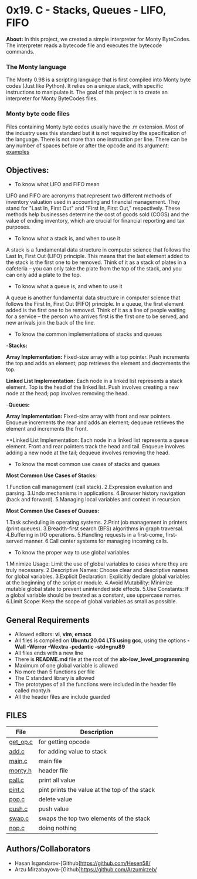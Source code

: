 # 0x19. C - Stacks, Queues - LIFO, FIFO
**About:** In this project, we created a simple interpreter for Monty ByteCodes. The interpreter reads a bytecode file and executes the bytecode commands.
### The Monty language
The Monty 0.98 is a scripting language that is first compiled into Monty byte codes (Just like Python). It relies on a unique stack, with specific instructions to manipulate it. The goal of this project is to create an interpreter for Monty ByteCodes files.
### Monty byte code files
Files containing Monty byte codes usually have the .m extension. Most of the industry uses this standard but it is not required by the specification of the language. There is not more than one instruction per line. There can be any number of spaces before or after the opcode and its argument: [examples](#Examples)

## Objectives:
* To know what LIFO and FIFO mean

LIFO and FIFO are acronyms that represent two different methods of inventory valuation used in accounting and financial management. They stand for "Last In, First Out" and "First In, First Out," respectively. These methods help businesses determine the cost of goods sold (COGS) and the value of ending inventory, which are crucial for financial reporting and tax purposes.

* To know what a stack is, and when to use it

A stack is a fundamental data structure in computer science that follows the Last In, First Out (LIFO) principle. This means that the last element added to the stack is the first one to be removed. Think of it as a stack of plates in a cafeteria – you can only take the plate from the top of the stack, and you can only add a plate to the top.

* To know what a queue is, and when to use it

A queue is another fundamental data structure in computer science that follows the First In, First Out (FIFO) principle. In a queue, the first element added is the first one to be removed. Think of it as a line of people waiting for a service – the person who arrives first is the first one to be served, and new arrivals join the back of the line.

* To know the common implementations of stacks and queues

-**Stacks:**

**Array Implementation:**
Fixed-size array with a top pointer.
Push increments the top and adds an element; pop retrieves the element and decrements the top.

**Linked List Implementation:**
Each node in a linked list represents a stack element.
Top is the head of the linked list.
Push involves creating a new node at the head; pop involves removing the head.

-**Queues:**

**Array Implementation:**
Fixed-size array with front and rear pointers.
Enqueue increments the rear and adds an element; dequeue retrieves the element and increments the front.

**Linked List Implementation:
Each node in a linked list represents a queue element.
Front and rear pointers track the head and tail.
Enqueue involves adding a new node at the tail; dequeue involves removing the head.

* To know the most common use cases of stacks and queues

**Most Common Use Cases of Stacks:**

1.Function call management (call stack).
2.Expression evaluation and parsing.
3.Undo mechanisms in applications.
4.Browser history navigation (back and forward).
5.Managing local variables and context in recursion.

**Most Common Use Cases of Queues:**

1.Task scheduling in operating systems.
2.Print job management in printers (print queues).
3.Breadth-first search (BFS) algorithms in graph traversal.
4.Buffering in I/O operations.
5.Handling requests in a first-come, first-served manner.
6.Call center systems for managing incoming calls.

* To know the proper way to use global variables

1.Minimize Usage:
Limit the use of global variables to cases where they are truly necessary.
2.Descriptive Names:
Choose clear and descriptive names for global variables.
3.Explicit Declaration:
Explicitly declare global variables at the beginning of the script or module.
4.Avoid Mutability:
Minimize mutable global state to prevent unintended side effects.
5.Use Constants:
If a global variable should be treated as a constant, use uppercase names.
6.Limit Scope:
Keep the scope of global variables as small as possible.

## General Requirements
* Allowed editors: **vi**, **vim**, **emacs**
* All files is compiled on **Ubuntu 20.04 LTS using gcc**, using the options **-Wall -Werror -Wextra -pedantic -std=gnu89**
* All files ends with a new line
* There is **README.md** file at the root of the **alx-low_level_programming**
* Maximum of one global variable is allowed
* No more than 5 functions per file
* The C standard library is allowed
* The prototypes of all the functions were included in the header file called monty.h
* All the header files are include guarded

## FILES
|File|Description|
|---|---|
|[get_op.c](https://github.com/Arzumirzeb/holbertonschool-monty/blob/arzu/get_opc.c)|for getting opcode|
|[add.c](https://github.com/Arzumirzeb/holbertonschool-monty/blob/arzu/add.c)|for adding value to stack|
|[main.c](https://github.com/Arzumirzeb/holbertonschool-monty/blob/arzu/main.c)|main file|
|[monty.h](https://github.com/Arzumirzeb/holbertonschool-monty/blob/arzu/monty.h)|header file|
|[pall.c](https://github.com/Arzumirzeb/holbertonschool-monty/blob/arzu/pall.c)|print all value|
|[pint.c](https://github.com/Arzumirzeb/holbertonschool-monty/blob/arzu/pint.c)|pint prints the value at the top of the stack|
|[pop.c](https://github.com/Arzumirzeb/holbertonschool-monty/blob/arzu/pop.c)|delete value|
|[push.c](https://github.com/Arzumirzeb/holbertonschool-monty/blob/arzu/push.c)|push value|
|[swap.c](https://github.com/Arzumirzeb/holbertonschool-monty/blob/arzu/swap.c)|swaps the top two elements of the stack|
|[nop.c](https://github.com/Arzumirzeb/holbertonschool-monty/blob/arzu/nop.c)|doing nothing|

## Authors/Collaborators
*	Hasan Isgandarov-[Github]https://github.com/Hesen58/
*	Arzu Mirzabayova-[Github]https://github.com/Arzumirzeb/
